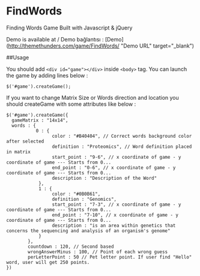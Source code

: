 # FindWords
Finding Words Game Built with Javascript &amp; jQuery


Demo is available at / Demo bağlantısı : [Demo](http://themethunders.com/game/FindWords/ "Demo URL" target="_blank")


##Usage

You should add `<div id="game"></div>` inside `<body>` tag. You can launch the game by adding lines below :

`$('#game').createGame();`

If you want to change Matrix Size or Words direction and location you should createGame with some attributes like below :

```
$('#game').createGame({
  gameMatrix : "14x14",
  words : {
           0 : {
                 color : "#B40404", // Correct words background color after selected
                 definition : "Proteomics", // Word definition placed in matrix
                 start_point : "9-6", // x coordinate of game - y coordinate of game --- Starts from 0...
                 end_point : "0-6", // x coordinate of game - y coordinate of game --- Starts from 0...
                 description : "Description of the Word"
            },
            1 : {
                 color : "#0B0B61",
                 definition : "Genomics",
                 start_point : "7-3", // x coordinate of game - y coordinate of game --- Starts from 0...
                 end_point : "7-10", // x coordinate of game - y coordinate of game --- Starts from 0...
                 description : "is an area within genetics that concerns the sequencing and analysis of an organism's genome"
            }
        },
        countdown : 120, // Second based
        wrongAnswerMinus : 100, // Point of each wrong guess
        perLetterPoint : 50 // Pet letter point. If user find "Hello" word, user will get 250 points.
})
```
